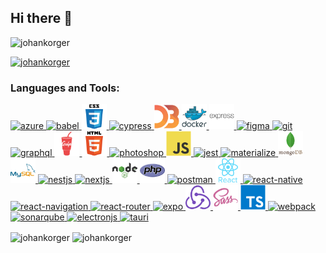 ## Hi there 👋

<p align="left"> <img src="https://komarev.com/ghpvc/?username=johankorger&label=Profile%20views&color=0e75b6&style=flat" alt="johankorger" /> </p>

<p align="left"> <a href="https://github.com/ryo-ma/github-profile-trophy"><img src="https://github-profile-trophy.vercel.app/?username=johankorger" alt="johankorger" /></a> </p>


<h3 align="left">Languages and Tools:</h3>
<p align="left"> <a href="https://azure.microsoft.com/en-in/" target="_blank" rel="noreferrer"> <img src="https://www.vectorlogo.zone/logos/microsoft_azure/microsoft_azure-icon.svg" alt="azure" width="40" height="40"/> </a> <a href="https://babeljs.io/" target="_blank" rel="noreferrer"> <img src="https://cdn.jsdelivr.net/gh/devicons/devicon@latest/icons/babel/babel-original.svg" alt="babel" width="40" height="40"/> </a> <a href="https://www.w3schools.com/css/" target="_blank" rel="noreferrer"> <img src="https://raw.githubusercontent.com/devicons/devicon/master/icons/css3/css3-original-wordmark.svg" alt="css3" width="40" height="40"/> </a> <a href="https://www.cypress.io" target="_blank" rel="noreferrer"> <img src="https://cdn.jsdelivr.net/gh/devicons/devicon@latest/icons/cypressio/cypressio-original.svg" alt="cypress" width="40" height="40"/> </a> <a href="https://d3js.org/" target="_blank" rel="noreferrer"> <img src="https://raw.githubusercontent.com/devicons/devicon/master/icons/d3js/d3js-original.svg" alt="d3js" width="40" height="40"/> </a> <a href="https://www.docker.com/" target="_blank" rel="noreferrer"> <img src="https://raw.githubusercontent.com/devicons/devicon/master/icons/docker/docker-original-wordmark.svg" alt="docker" width="40" height="40"/> </a> <a href="https://expressjs.com" target="_blank" rel="noreferrer"> <img src="https://raw.githubusercontent.com/devicons/devicon/master/icons/express/express-original-wordmark.svg" alt="express" width="40" height="40"/> </a> <a href="https://www.figma.com/" target="_blank" rel="noreferrer"> <img src="https://www.vectorlogo.zone/logos/figma/figma-icon.svg" alt="figma" width="40" height="40"/> </a> <a href="https://git-scm.com/" target="_blank" rel="noreferrer"> <img src="https://www.vectorlogo.zone/logos/git-scm/git-scm-icon.svg" alt="git" width="40" height="40"/> </a> <a href="https://graphql.org" target="_blank" rel="noreferrer"> <img src="https://www.vectorlogo.zone/logos/graphql/graphql-icon.svg" alt="graphql" width="40" height="40"/> </a> <a href="https://gulpjs.com" target="_blank" rel="noreferrer"> <img src="https://raw.githubusercontent.com/devicons/devicon/master/icons/gulp/gulp-plain.svg" alt="gulp" width="40" height="40"/> </a> <a href="https://www.w3.org/html/" target="_blank" rel="noreferrer"> <img src="https://raw.githubusercontent.com/devicons/devicon/master/icons/html5/html5-original-wordmark.svg" alt="html5" width="40" height="40"/> </a> <a href="https://www.adobe.com/in/products/photoshop.html" target="_blank" rel="noreferrer"> <img src="https://cdn.jsdelivr.net/gh/devicons/devicon@latest/icons/photoshop/photoshop-original.svg" width="40" height="40" alt="photoshop" /> </a> <a href="https://developer.mozilla.org/en-US/docs/Web/JavaScript" target="_blank" rel="noreferrer"> <img src="https://raw.githubusercontent.com/devicons/devicon/master/icons/javascript/javascript-original.svg" alt="javascript" width="40" height="40"/> </a> <a href="https://jestjs.io" target="_blank" rel="noreferrer"> <img src="https://www.vectorlogo.zone/logos/jestjsio/jestjsio-icon.svg" alt="jest" width="40" height="40"/> </a> <a href="https://materializecss.com/" target="_blank" rel="noreferrer"> <img src="https://raw.githubusercontent.com/prplx/svg-logos/5585531d45d294869c4eaab4d7cf2e9c167710a9/svg/materialize.svg" alt="materialize" width="40" height="40"/> </a> <a href="https://www.mongodb.com/" target="_blank" rel="noreferrer"> <img src="https://raw.githubusercontent.com/devicons/devicon/master/icons/mongodb/mongodb-original-wordmark.svg" alt="mongodb" width="40" height="40"/> </a> <a href="https://www.mysql.com/" target="_blank" rel="noreferrer"> <img src="https://raw.githubusercontent.com/devicons/devicon/master/icons/mysql/mysql-original-wordmark.svg" alt="mysql" width="40" height="40"/> </a> <a href="https://nestjs.com/" target="_blank" rel="noreferrer"> <img src="https://cdn.jsdelivr.net/gh/devicons/devicon@latest/icons/nestjs/nestjs-original.svg"" alt="nestjs" width="40" height="40"/> </a> <a href="https://nextjs.org/" target="_blank" rel="noreferrer"> <img src="https://cdn.jsdelivr.net/gh/devicons/devicon@latest/icons/nextjs/nextjs-original.svg" width="40" height="40" alt="nextjs" /> </a> <a href="https://nodejs.org" target="_blank" rel="noreferrer"> <img src="https://raw.githubusercontent.com/devicons/devicon/master/icons/nodejs/nodejs-original-wordmark.svg" alt="nodejs" width="40" height="40"/> </a> <a href="https://www.php.net" target="_blank" rel="noreferrer"> <img src="https://raw.githubusercontent.com/devicons/devicon/master/icons/php/php-original.svg" alt="php" width="40" height="40"/> </a> <a href="https://postman.com" target="_blank" rel="noreferrer"> <img src="https://www.vectorlogo.zone/logos/getpostman/getpostman-icon.svg" alt="postman" width="40" height="40"/> </a> <a href="https://reactjs.org/" target="_blank" rel="noreferrer"> <img src="https://raw.githubusercontent.com/devicons/devicon/master/icons/react/react-original-wordmark.svg" alt="react" width="40" height="40"/> </a> <a href="https://reactnative.dev/" target="_blank" rel="noreferrer"> <img src="https://upload.vectorlogo.zone/logos/reactnativedev/images/a87033cb-e69c-4615-b5e0-4ac99c73b9ba.svg" alt="react-native" width="100" height="40"/> </a> <a href="https://reactnavigation.org/" target="_blank" rel="noreferrer"> <img src="https://cdn.jsdelivr.net/gh/devicons/devicon@latest/icons/reactnavigation/reactnavigation-original.svg" alt="react-navigation" width="40" height="40"/> </a> <a href="https://reactrouter.com/en/main" target="_blank" rel="noreferrer"> <img src="https://cdn.jsdelivr.net/gh/devicons/devicon@latest/icons/reactrouter/reactrouter-original.svg" alt="react-router" width="40" height="40"/> </a> <a href="https://docs.expo.dev/" target="_blank" rel="noreferrer"> <img src="https://www.vectorlogo.zone/logos/expoio/expoio-ar21.svg" alt="expo" width="40" height="40"/> </a> <a href="https://redux.js.org" target="_blank" rel="noreferrer"> <img src="https://raw.githubusercontent.com/devicons/devicon/master/icons/redux/redux-original.svg" alt="redux" width="40" height="40"/> </a> <a href="https://sass-lang.com" target="_blank" rel="noreferrer"> <img src="https://raw.githubusercontent.com/devicons/devicon/master/icons/sass/sass-original.svg" alt="sass" width="40" height="40"/> </a> <a href="https://www.typescriptlang.org/" target="_blank" rel="noreferrer"> <img src="https://raw.githubusercontent.com/devicons/devicon/master/icons/typescript/typescript-original.svg" alt="typescript" width="40" height="40"/> </a> <a href="https://webpack.js.org" target="_blank" rel="noreferrer"> <img src="https://cdn.jsdelivr.net/gh/devicons/devicon@latest/icons/webpack/webpack-original.svg" alt="webpack" width="40" height="40"/> </a> <a href="https://www.sonarsource.com/products/sonarqube/" target="_blank" rel="noreferrer"> <img src="https://cdn.jsdelivr.net/gh/devicons/devicon@latest/icons/sonarqube/sonarqube-plain-wordmark.svg" alt="sonarqube" width="60" height="40"/> </a> <a href="https://www.electronjs.org/" target="_blank" rel="noreferrer"> <img src="https://cdn.jsdelivr.net/gh/devicons/devicon@latest/icons/electron/electron-original.svg" alt="electronjs" width="40" height="40"/> </a> <a href="https://tauri.app/fr/" target="_blank" rel="noreferrer"> <img src="https://cdn.jsdelivr.net/gh/devicons/devicon@latest/icons/tauri/tauri-original.svg" alt="tauri" width="40" height="40"/> </a> </p>

<p><img align="center" src="https://github-readme-stats.vercel.app/api?username=johankorger&show_icons=true&locale=en&theme=aura_dark" alt="johankorger" />
<img align="center" src="https://github-readme-streak-stats.herokuapp.com/?user=johankorger&theme=aura_dark" alt="johankorger" />
</p>
